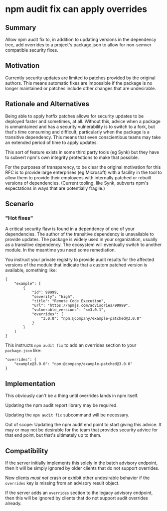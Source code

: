 # npm audit fix can apply overrides

## Summary

Allow npm audit fix to, in addition to updating versions in the dependency
tree, add overrides to a project's package.json to allow for non-semver
compatible security fixes.

## Motivation

Currently security updates are limited to patches provided by the original
authors. This means automatic fixes are impossible if the package is no
longer maintained or patches include other changes that are undesirable.

## Rationale and Alternatives

Being able to apply hotfix patches allows for security updates to be
deployed faster and sometimes, at all. Without this, advice when a package
is unmaintained and has a security vulnerability is to switch to a fork,
but that's time consuming and difficult, particularly when the package is a
transitive dependency. This means that even conscientious teams may take an
extended period of time to apply updates.

This sort of feature exists in some third party tools (eg Synk) but they
have to subvert npm's own integrity protections to make that possible.

For the purposes of transparency, to be clear the original motivation for
this RFC is to provide large enterprises (eg Microsoft) with a facility in
the tool to allow them to provide their employees with internally patched
or rebuilt versions of dependencies. (Current tooling, like Synk, subverts
npm's expectations in ways that are potentially fragile.)

## Scenario

### "Hot fixes"

A critical security flaw is found in a dependency of one of your
dependencies.  The author of the transitive dependency is unavailable to
provide updates. The package is widely used in your organization, usually
as a transitive dependency. The ecosystem will eventually switch to another
module. In the meantime you need some remediation.

You instruct your private registry to provide audit results for the
affected versions of the module that indicate that a custom patched version
is available, something like:

```
{
    "example": [
        {
            "id": 99999,
            "severity": "high",
            "title": "Remote Code Execution",
            "url": "https://npmjs.com/advisories/99999",
            "vulnerable_versions": "<=3.0.1",
            "overrides": {
                "3.0.0": "npm:@company/example-patched@3.0.0"
            }
        }
    ]
}
```

This instructs `npm audit fix` to add an overrides section to your
`package.json` like:

```
"overrides": {
    "example@3.0.0": "npm:@company/example-patched@3.0.0"
}
```

## Implementation

This obviously can't be a thing until overrides lands in npm itself.

Updating the npm audit report library may be required.

Updating the `npm audit fix` subcommand will be necessary.

Out of scope: Updating the npm audit end point to start giving this advice.
It may or may not be desirable for the team that provides security advice
for that end point, but that's ultimately up to them.

## Compatibility

If the server initially implements this solely in the batch advisory
endpoint, then it will be simply ignored by older clients that do not
support overrides.

New clients _must not_ crash or exhibit other undesirable behavior if the
`overrides` key is missing from an advisory result object.

If the server adds an `overrides` section to the legacy advisory endpoint,
then this will be ignored by clients that do not support audit overrides
already.
